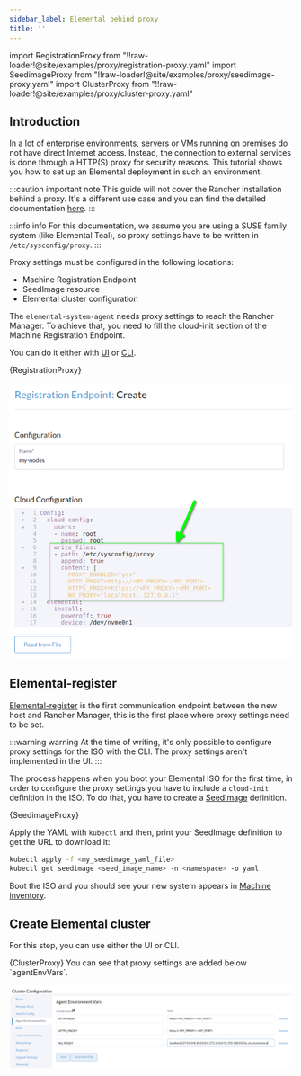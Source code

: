 ```yaml
---
sidebar_label: Elemental behind proxy
title: ''
---
```


<head>
  <link rel="canonical" href="https://elemental.docs.rancher.com/elemental_behind_proxy"/>
</head>

import RegistrationProxy from "!!raw-loader!@site/examples/proxy/registration-proxy.yaml"
import SeedimageProxy from "!!raw-loader!@site/examples/proxy/seedimage-proxy.yaml"
import ClusterProxy from "!!raw-loader!@site/examples/proxy/cluster-proxy.yaml"

## Introduction

In a lot of enterprise environments, servers or VMs running on premises do not have direct Internet access. Instead, the connection to external services is done through a HTTP(S) proxy for security reasons. This tutorial shows you how to set up an Elemental deployment in such an environment.

:::caution important note
This guide will not cover the Rancher installation behind a proxy. It's a different use case and you can find the detailed documentation [here](https://ranchermanager.docs.rancher.com/pages-for-subheaders/rancher-behind-an-http-proxy).
:::

:::info info
For this documentation, we assume you are using a SUSE family system (like Elemental Teal), so proxy settings have to be written in `/etc/sysconfig/proxy`.
:::

Proxy settings must be configured in the following locations:

- Machine Registration Endpoint
- SeedImage resource
- Elemental cluster configuration

The `elemental-system-agent` needs proxy settings to reach the Rancher Manager.
To achieve that, you need to fill the cloud-init section of the Machine Registration Endpoint.

You can do it either with [UI](https://elemental.docs.rancher.com/quickstart-ui#add-a-machine-registration-endpoint) or [CLI](https://elemental.docs.rancher.com/quickstart-cli#prepare-your-kubernetes-resources).

<Tabs>
<TabItem value="cliRegistration" label="CLI" default>
<CodeBlock language="yaml" title="registration.yaml" showLineNumbers>{RegistrationProxy}</CodeBlock>
</TabItem>
<TabItem value="uiRegistration" label="UI" default>

![Add proxy settings in Machine Registration](images/proxy-settings-machine-registration-ui.png)
</TabItem>
</Tabs>

## Elemental-register

[Elemental-register](https://elemental.docs.rancher.com/architecture/#elemental-register-client) is the first communication endpoint between the new host and Rancher Manager, this is the first place where proxy settings need to be set.

:::warning warning
At the time of writing, it's only possible to configure proxy settings for the ISO with the CLI. The proxy settings aren't implemented in the UI.
:::

The process happens when you boot your Elemental ISO for the first time, in order to configure the proxy settings you have to include a `cloud-init` definition in the ISO.
To do that, you have to create a [SeedImage](https://elemental.docs.rancher.com/seedimage-reference/) definition.

<CodeBlock language="yaml" title="seedimage.yaml" showLineNumbers>{SeedimageProxy}</CodeBlock>

Apply the YAML with `kubectl` and then, print your SeedImage definition to get the URL to download it:

```bash showLineNumbers
kubectl apply -f <my_seedimage_yaml_file>
kubectl get seedimage <seed_image_name> -n <namespace> -o yaml
```

Boot the ISO and you should see your new system appears in [Machine inventory](https://elemental.docs.rancher.com/architecture#machineinventory).

## Create Elemental cluster

For this step, you can use either the UI or CLI.

<Tabs>
<TabItem value="cliCluster" label="CLI" default>
<CodeBlock language="yaml" title="cluster.yaml" showLineNumbers>{ClusterProxy}</CodeBlock>
You can see that proxy settings are added below `agentEnvVars`.
</TabItem>
<TabItem value="uiCluster" label="UI" default>

![Add proxy settings for Elemental cluster](images/proxy-settings-cluster-ui.png)
</TabItem>
</Tabs>
